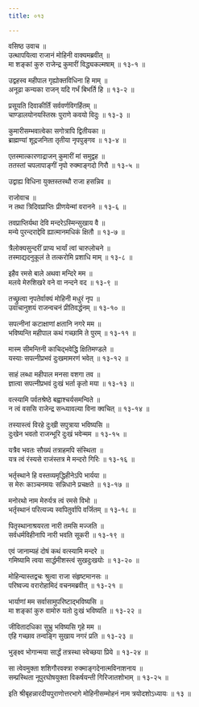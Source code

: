 ```yaml
---
title: ०१३

---
```

वसिष्ठ उवाच ॥  
उत्थापयित्वा राजानं मोहिनी वाक्यमब्रवीत् ॥  
मा शङ्कां कुरु राजेन्द्र कुमारीं विद्ध्यकल्मषाम् ॥ १३-१ ॥  
  
उद्वहस्व महीपाल गृह्योक्तविधिना हि माम् ॥  
अनूढा कन्यका राजन् यदि गर्भं बिभर्ति हि ॥ १३-२ ॥  
  
प्रसूयति दिवाकीर्तिं सर्ववर्णविगर्हितम् ॥  
चाण्डालयोनयस्तिस्रः पुराणे कवयो विदुः ॥ १३-३ ॥  
  
कुमारीसम्भवात्वेका सगोत्रापि द्वितीयका ॥  
ब्राह्मण्यां शूद्रजनिता तृतीया नृपपुङ्गव ॥ १३-४ ॥  
  
एतस्मात्कारणाद्राजन् कुमारीं मां समुद्वह ॥  
ततस्तां चपलापाङ्गीं नृपो रुक्माङ्गदो गिरौ ॥ १३-५ ॥  
  
उद्वाह्य विधिना युक्तस्तस्थौ राजा हसन्निव ॥  
  
राजोवाच ॥  
न तथा त्रिदिवप्राप्तिः प्रीणयेन्मां वरानने ॥ १३-६ ॥  
  
तवप्राप्तिर्यथा देवि मन्दरेऽस्मिन्सुखाय वै ॥  
मन्ये पुरन्दराद्देवि ह्यात्मानमधिकं क्षितौ ॥ १३-७ ॥  
  
त्रैलोक्यसुन्दरीं प्राप्य भार्यां त्वां चारुलोचने ॥  
तस्माद्यदनुकूलं ते तत्करोमि प्रशाधि माम् ॥ १३-८ ॥  
  
इहैव रमसे बाले अथवा मन्दिरे मम ॥  
मलये मेरुशिखरे वने वा नन्दने वद ॥ १३-९ ॥  
  
तच्छ्रुत्वा नृपतेर्वाक्यं मोहिनी मधुरं नृप ॥  
उवाचानुशयं राजन्वचनं प्रीतिवर्द्धनम् ॥ १३-१० ॥  
  
सपत्नीनां कटाक्षाणां क्षतानि नगरे मम ॥  
भविष्यन्ति महीपाल कथं गच्छामि ते पुरम् ॥ १३-११ ॥  
  
मास्म सीमन्तिनी काचिद्भवेद्धि क्षितिमण्डले ॥  
यस्याः सपत्नीप्रभवं दुःखमामरणं भवेत् ॥ १३-१२ ॥  
  
साहं लब्धा महीपाल मनसा वशगा तव ॥  
ज्ञात्वा सपत्नीप्रभवं दुःखं भर्ता कृतो मया ॥ १३-१३ ॥  
  
वत्स्यामि पर्वतश्रेष्ठे बह्वाश्चर्यसमन्विते ॥  
न त्वं वससि राजेन्द्र सन्ध्यावल्या विना क्वचित् ॥ १३-१४ ॥  
  
तस्यास्त्वं विरहे दुःखी सपुत्राया भविष्यसि ॥  
दुःखेन भवतो राजन्भूरि दुःखं भवेन्मम ॥ १३-१५ ॥  
  
यत्रैव भवतः सौख्यं तत्राहमपि संस्थिता ॥  
यत्र त्वं रंस्यसे राजंस्तत्र मे मन्दरो गिरिः ॥ १३-१६ ॥  
  
भर्तृस्थाने हि वस्तव्यमृद्धिहीनेऽपि भार्यया ॥  
स मेरुः काञ्चनमयः सन्निधाने प्रचक्षते ॥ १३-१७ ॥  
  
मनोरथो नाम मेरुर्यत्र त्वं रमसे विभो ॥  
भर्तृस्थानं परित्यज्य स्वपितुर्वापि वर्जितम् ॥ १३-१८ ॥  
  
पितृस्थानाश्रयरता नारी तमसि मज्जति ॥  
सर्वधर्मविहीनापि नारी भवति सूकरी ॥ १३-१९ ॥  
  
एवं जानाम्यहं दोषं कथं वत्स्यामि मन्दरे ॥  
गमिष्यामि त्वया सार्द्धमीशस्त्वं सुखदुःखयोः ॥ १३-२० ॥  
  
मोहिन्यास्तद्वचः श्रुत्वा राजा संहृष्टमानसः ॥  
परिष्वज्य वरारोहामिदं वचनमब्रवीत् ॥ १३-२१ ॥  
  
भार्याणां मम सर्वासामुपरिष्टाद्भविष्यसि ॥  
मा शङ्कां कुरु वामोरु यतो दुःखं भविष्यति ॥ १३-२२ ॥  
  
जीवितादधिका सुभ्रु भविष्यसि गृहे मम ॥  
एहि गच्छाव तन्वङ्गि सुखाय नगरं प्रति ॥ १३-२३ ॥  
  
भुङ्क्ष्व भोगान्मया सार्द्धं तत्रस्था स्वेच्छया प्रिये ॥ १३-२४ ॥  
  
सा त्वेवमुक्ता शशिगौरवक्त्रा रुक्माङ्गदेनात्मविनाशनाय ॥  
सम्प्रस्थिता नूपुरघोषयुक्ता विकर्षयन्ती गिरिजातशोभाम् ॥ १३-२५ ॥  
  
इति श्रीबृहन्नारदीयपुराणोत्तरभागे मोहिनीसम्मोहनं नाम त्रयोदशोऽध्यायः ॥ १३ ॥